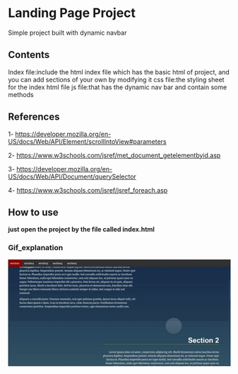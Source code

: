 # Landing Page Project
Simple project built with dynamic navbar 


## Contents
Index file:include the html index file which has the basic html of project, and you can add sections of your own by modifying it
css file:the styling sheet for the index html file
js file:that has the dynamic nav bar and contain some methods

## References
1- https://developer.mozilla.org/en-US/docs/Web/API/Element/scrollIntoView#parameters

2- https://www.w3schools.com/jsref/met_document_getelementbyid.asp

3- https://developer.mozilla.org/en-US/docs/Web/API/Document/querySelector

4- https://www.w3schools.com/jsref/jsref_foreach.asp


## How to use 
**just open the project by the file called index.html** 


### Gif_explanation
![](https://github.com/AmrIbrahem99/landing-page/blob/master/view/explanation.gif)
